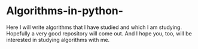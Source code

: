 # Algorithms-in-python-
Here I will write algorithms that I have studied and which I am studying. Hopefully a very good repository will come out. And I hope you, too, will be interested in studying algorithms with me.
